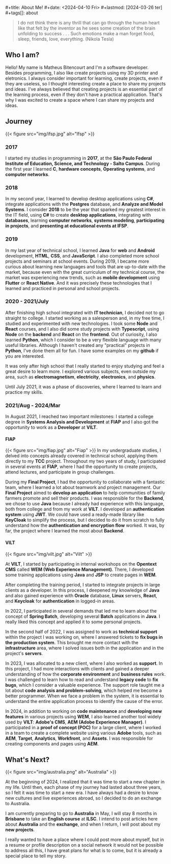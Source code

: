 #+title: About Me!
#+date: <2024-04-10 Fri>
#+lastmod: [2024-03-26 ter]
#+tags[]: about

> I do not think there is any thrill that can go through the human heart like that felt by the inventor as he sees some creation of the brain unfolding to success . . . Such emotions make a man forget food, sleep, friends, love, everything. (Nikola Tesla)



## **Who I am?**
Hello! My name is Matheus Bitencourt and I'm a software developer. Besides programming, I also like create projects using my 3D printer and eletronics.
I always consider important for learning, create projects, even if they are useless, so I thought interesting create a place to share my projects and ideas.
I've always believed that creating projects is an essential part of the learning process, even if they don't have a practical application. That's why I was excited to create a space where I can share my projects and ideas.

## **Journey**
{{< figure
    src="img/ifsp.jpg"
    alt="Ifsp"
    >}}
### **2017**
I started my studies in programming in **2017**, at the **São Paulo Federal Institute of Education, Science, and Technology - Salto Campus**. During the first year I learned **C**, **hardware concepts**, **Operating systems**, and **computer networks**. 

### **2018**
In my second year, I learned to develop desktop applications using **C#**, integrate applications with the **Postgres** database, and **Analyze and Model Systems**. I consider **2018** to be the year that sparked my greatest interest in the IT field, using **C#** to create **desktop applications**, integrating with **databases**, learning **computer networks**, **systems modeling**, **participating in projects**, and **presenting at educational events at IFSP**.

### **2019**

In my last year of technical school, I learned **Java** for **web** and **Android** development, **HTML**, **CSS**, and **JavaScript**. I also completed more school projects and seminars at school events. During 2019, I became more curious about learning new languages and tools that are up-to-date with the market, because even with the great curriculum of my technical course, the market was experiencing new trends, such as **mobile development** using **Flutter** or **React Native**. And it was precisely these technologies that I learned and practiced in personal and school projects.

### **2020 - 2021/July**

After finishing high school integrated with **IT technician**, I decided not to go straight to college. I started working as a salesperson and, in my free time, I studied and experimented with new technologies. I took some **Node** and **React** courses, and I also did some study projects with **Typescript**, using **Node** on the **backend** and **React** on the **frontend**. Out of curiosity, I also learned **Python**, which I consider to be a very flexible language with many useful libraries. Although I haven't created any "practical" projects in **Python**, I've done them all for fun. I have some examples on my **github** if you are interested.

It was only after high school that I really started to enjoy studying and feel a great desire to learn more. I explored various subjects, even outside my area, such as **electromagnetism**, **electricity**, **electronics**, and **physics**.

Until July 2021, it was a phase of discoveries, where I learned to learn and practice my skills.

### **2021/Aug - 2024/Mar**

In August 2021, I reached two important milestones: I started a college degree in **Systems Analysis and Development** at **FIAP** and I also got the opportunity to work as a **Developer** at **VILT**.

#### **FIAP**

{{< figure
    src="img/fiap.jpg"
    alt="Fiap"
    >}}
In my undergraduate studies, I delved into concepts already covered in technical school, applying them directly to my **TCC** project. Throughout my two years of study, I participated in several events at **FIAP**, where I had the opportunity to create projects, attend lectures, and participate in group challenges.

During my **Final Project**, I had the opportunity to collaborate with a fantastic team, where I learned a lot about teamwork and project management. Our **Final Project** aimed to **develop an application** to help communities of family farmers promote and sell their products. I was responsible for the **Backend**, we chose to use **Java** because I already had experience with this language, both from college and from my work at **VILT**. I developed an **authentication system** using **JWT**. We could have used a ready-made library like **KeyCloak** to simplify the process, but I decided to do it from scratch to fully understand how the **authentication and encryption flow** worked. It was, by far, the project where I learned the most about **Backend**.

#### **VILT**

{{< figure
    src="img/vilt.jpg"
    alt="Vilt"
    >}}

At **VILT**, I started by participating in internal workshops on the **Opentext CMS** called **WEM (Web Experience Management)**. There, I developed some training applications using **Java** and **JSP** to create pages in **WEM**.

After completing the training period, I started to integrate projects in large clients as a developer. In this process, I deepened my knowledge of **Java** and also gained experience with **Oracle** database, **Linux** servers, **React**, and **Keycloak** for **authentication** in logged-in areas.

In 2022, I participated in several demands that led me to learn about the concept of **Spring Batch**, developing several **Batch** applications in **Java**. I really liked this concept and applied it to some personal projects.

In the second half of 2022, I was assigned to work as **technical support** within the project I was working on, where I answered tickets to **fix bugs in the production system**. This brought me more contact with the **infrastructure** area, where I solved issues both in the application and in the project's **servers**.

In 2023, I was allocated to a new client, where I also worked as **support**. In this project, I had more interactions with clients and gained a deeper understanding of how the **corporate environment** and **business rules** work. I was challenged to learn how to read and understand **legacy code** to **fix bugs**, which I consider a valuable experience. The support role taught me a lot about **code analysis and problem-solving**, which helped me become a better programmer. When we face a problem in the system, it is essential to understand the entire application process to identify the cause of the error.

In 2024, in addition to working on **code maintenance** and **developing new features** in various projects using **WEM**, I also learned another tool widely used by **VILT**: **Adobe's CMS**, **AEM (Adobe Experience Manager)**. I participated in a **proof of concept (POC)** for a large client, where I worked in a team to create a complete website using various **Adobe** tools, such as **AEM**, **Target**, **Analytics**, **Workfront**, and **Assets**. I was responsible for creating components and pages using **AEM**.




## **What's Next?** 
{{< figure
    src="img/australia.png"
    alt="Australia"
    >}}

At the beginning of 2024, I realized that it was time to start a new chapter in my life. Until then, each phase of my journey had lasted about three years, so I felt it was time to start a new era. I have always had a desire to know new cultures and live experiences abroad, so I decided to do an exchange to Australia.

I am currently preparing to go to **Australia** in May, I will stay 8 months in **Brisbane** to take an **English course** at **ILSC**. I intend to post articles here about **Australia** and the **exchange**, and when I return, I will post about my **new projects**.

I really wanted to have a place where I could post more about myself, but in a resume or profile description on a social network it would not be possible to address all this, I have great plans for what is to come, but it is already a special place to tell my story.




